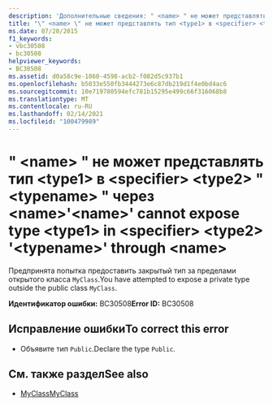 ```yaml
---
description: 'Дополнительные сведения: " <name> " не может представлять тип <type1> в <specifier> <type2> " <typename> " через <name>'
title: "\" <name> \" не может представлять тип <type1> в <specifier> <type2> \" <typename> \" через <name>"
ms.date: 07/20/2015
f1_keywords:
- vbc30508
- bc30508
helpviewer_keywords:
- BC30508
ms.assetid: d0a58c9e-1860-4598-acb2-f082d5c937b1
ms.openlocfilehash: b5033e550fb3444273e6c87db219d1f4e0bd4ac6
ms.sourcegitcommit: 10e719780594efc781b15295e499c66f316068b8
ms.translationtype: MT
ms.contentlocale: ru-RU
ms.lasthandoff: 02/14/2021
ms.locfileid: "100479989"
---
```

# <a name="name-cannot-expose-type-type1-in-specifier-type2-typename-through-name"></a><span data-ttu-id="4fe9f-103">" \<name> " не может представлять тип \<type1> в \<specifier> \<type2> " \<typename> " через \<name></span><span class="sxs-lookup"><span data-stu-id="4fe9f-103">'\<name>' cannot expose type \<type1> in \<specifier> \<type2> '\<typename>' through \<name></span></span>

<span data-ttu-id="4fe9f-104">Предпринята попытка предоставить закрытый тип за пределами открытого класса `MyClass`.</span><span class="sxs-lookup"><span data-stu-id="4fe9f-104">You have attempted to expose a private type outside the public class `MyClass`.</span></span>  
  
 <span data-ttu-id="4fe9f-105">**Идентификатор ошибки:** BC30508</span><span class="sxs-lookup"><span data-stu-id="4fe9f-105">**Error ID:** BC30508</span></span>  
  
## <a name="to-correct-this-error"></a><span data-ttu-id="4fe9f-106">Исправление ошибки</span><span class="sxs-lookup"><span data-stu-id="4fe9f-106">To correct this error</span></span>  
  
- <span data-ttu-id="4fe9f-107">Объявите тип `Public`.</span><span class="sxs-lookup"><span data-stu-id="4fe9f-107">Declare the type `Public`.</span></span>  
  
## <a name="see-also"></a><span data-ttu-id="4fe9f-108">См. также раздел</span><span class="sxs-lookup"><span data-stu-id="4fe9f-108">See also</span></span>

- [<span data-ttu-id="4fe9f-109">MyClass</span><span class="sxs-lookup"><span data-stu-id="4fe9f-109">MyClass</span></span>](../programming-guide/program-structure/me-my-mybase-and-myclass.md#myclass)
